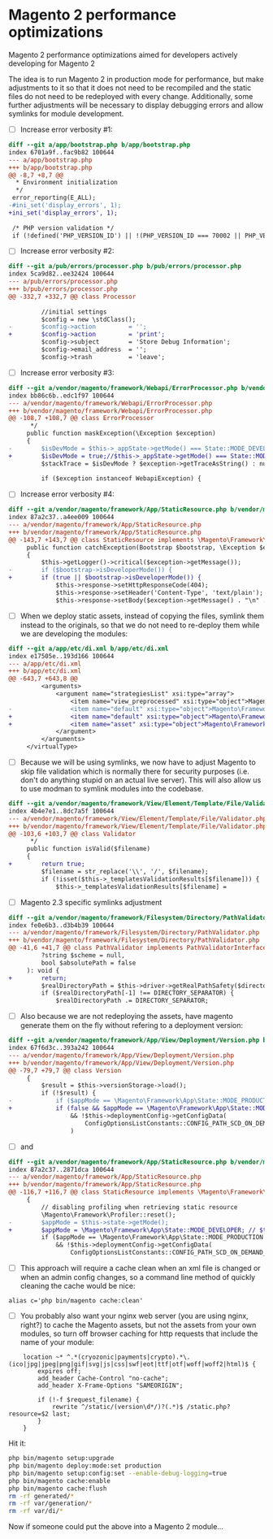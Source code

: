 # Magento 2 performance optimizations

Magento 2 performance optimizations aimed for developers actively developing for Magento 2

The idea is to run Magento 2 in production mode for performance, but make adjustments to it so that it does not need to be recompiled and the static files do not need to be redeployed with every change. Additionally, some further adjustments will be necessary to display debugging errors and allow symlinks for module development.

- [ ] Increase error verbosity #1:

```patch
diff --git a/app/bootstrap.php b/app/bootstrap.php
index 6701a9f..fac9b82 100644
--- a/app/bootstrap.php
+++ b/app/bootstrap.php
@@ -8,7 +8,7 @@
  * Environment initialization
  */
 error_reporting(E_ALL);
-#ini_set('display_errors', 1);
+ini_set('display_errors', 1);
 
 /* PHP version validation */
 if (!defined('PHP_VERSION_ID') || !(PHP_VERSION_ID === 70002 || PHP_VERSION_ID === 70004 || PHP_VERSION_ID >= 70006)) {
 ```

- [ ] Increase error verbosity #2:

```patch
diff --git a/pub/errors/processor.php b/pub/errors/processor.php
index 5ca9d82..ee32424 100644
--- a/pub/errors/processor.php
+++ b/pub/errors/processor.php
@@ -332,7 +332,7 @@ class Processor
 
         //initial settings
         $config = new \stdClass();
-        $config->action         = '';
+        $config->action         = 'print';
         $config->subject        = 'Store Debug Information';
         $config->email_address  = '';
         $config->trash          = 'leave';
```

- [ ] Increase error verbosity #3:

```patch
diff --git a/vendor/magento/framework/Webapi/ErrorProcessor.php b/vendor/magento/framework/Webapi/ErrorProcessor.php
index bb86c6b..edc1f97 100644
--- a/vendor/magento/framework/Webapi/ErrorProcessor.php
+++ b/vendor/magento/framework/Webapi/ErrorProcessor.php
@@ -108,7 +108,7 @@ class ErrorProcessor
      */
     public function maskException(\Exception $exception)
     {
-        $isDevMode = $this->_appState->getMode() === State::MODE_DEVELOPER;
+        $isDevMode = true;//$this->_appState->getMode() === State::MODE_DEVELOPER;
         $stackTrace = $isDevMode ? $exception->getTraceAsString() : null;
 
         if ($exception instanceof WebapiException) {
```

- [ ] Increase error verbosity #4:

```patch
diff --git a/vendor/magento/framework/App/StaticResource.php b/vendor/magento/framework/App/StaticResource.php
index 87a2c37..a4ee009 100644
--- a/vendor/magento/framework/App/StaticResource.php
+++ b/vendor/magento/framework/App/StaticResource.php
@@ -143,7 +143,7 @@ class StaticResource implements \Magento\Framework\AppInterface
     public function catchException(Bootstrap $bootstrap, \Exception $exception)
     {
         $this->getLogger()->critical($exception->getMessage());
-        if ($bootstrap->isDeveloperMode()) {
+        if (true || $bootstrap->isDeveloperMode()) {
             $this->response->setHttpResponseCode(404);
             $this->response->setHeader('Content-Type', 'text/plain');
             $this->response->setBody($exception->getMessage() . "\n" . $exception->getTraceAsString());
```

- [ ] When we deploy static assets, instead of copying the files, symlink them instead to the originals, so that we do not need to re-deploy them while we are developing the modules:

```patch
diff --git a/app/etc/di.xml b/app/etc/di.xml
index e17505e..193d166 100644
--- a/app/etc/di.xml
+++ b/app/etc/di.xml
@@ -643,7 +643,8 @@
         <arguments>
             <argument name="strategiesList" xsi:type="array">
                 <item name="view_preprocessed" xsi:type="object">Magento\Framework\App\View\Asset\MaterializationStrategy\Symlink</item>
-                <item name="default" xsi:type="object">Magento\Framework\App\View\Asset\MaterializationStrategy\Copy</item>
+                <item name="default" xsi:type="object">Magento\Framework\App\View\Asset\MaterializationStrategy\Symlink</item>
+                <item name="asset" xsi:type="object">Magento\Framework\App\View\Asset\MaterializationStrategy\Copy</item>
             </argument>
         </arguments>
     </virtualType>
```

- [ ] Because we will be using symlinks, we now have to adjust Magento to skip file validation which is normally there for security purposes (i.e. don't do anything stupid on an actual live server). This will also allow us to use modman to symlink modules into the codebase.

```patch
diff --git a/vendor/magento/framework/View/Element/Template/File/Validator.php b/vendor/magento/framework/View/Element/Template/File/Validator.php
index 4b4e7e1..8dc7a5f 100644
--- a/vendor/magento/framework/View/Element/Template/File/Validator.php
+++ b/vendor/magento/framework/View/Element/Template/File/Validator.php
@@ -103,6 +103,7 @@ class Validator
      */
     public function isValid($filename)
     {
+        return true;
         $filename = str_replace('\\', '/', $filename);
         if (!isset($this->_templatesValidationResults[$filename])) {
             $this->_templatesValidationResults[$filename] =
```

- [ ] Magento 2.3 specific symlinks adjustment

```patch
diff --git a/vendor/magento/framework/Filesystem/Directory/PathValidator.php b/vendor/magento/framework/Filesystem/Directory/PathValidator.php
index fe0e6b3..d3b4b39 100644
--- a/vendor/magento/framework/Filesystem/Directory/PathValidator.php
+++ b/vendor/magento/framework/Filesystem/Directory/PathValidator.php
@@ -41,6 +41,7 @@ class PathValidator implements PathValidatorInterface
         ?string $scheme = null,
         bool $absolutePath = false
     ): void {
+        return;
         $realDirectoryPath = $this->driver->getRealPathSafety($directoryPath);
         if ($realDirectoryPath[-1] !== DIRECTORY_SEPARATOR) {
             $realDirectoryPath .= DIRECTORY_SEPARATOR;
```             
             
- [ ] Also because we are not redeploying the assets, have magento generate them on the fly without refering to a deployment version:

```patch
diff --git a/vendor/magento/framework/App/View/Deployment/Version.php b/vendor/magento/framework/App/View/Deployment/Version.php
index 67f6d3c..393a242 100644
--- a/vendor/magento/framework/App/View/Deployment/Version.php
+++ b/vendor/magento/framework/App/View/Deployment/Version.php
@@ -79,7 +79,7 @@ class Version
     {
         $result = $this->versionStorage->load();
         if (!$result) {
-            if ($appMode == \Magento\Framework\App\State::MODE_PRODUCTION
+            if (false && $appMode == \Magento\Framework\App\State::MODE_PRODUCTION
                 && !$this->deploymentConfig->getConfigData(
                     ConfigOptionsListConstants::CONFIG_PATH_SCD_ON_DEMAND_IN_PRODUCTION
                 )
```

- [ ] and


```patch
diff --git a/vendor/magento/framework/App/StaticResource.php b/vendor/magento/framework/App/StaticResource.php
index 87a2c37..2871dca 100644
--- a/vendor/magento/framework/App/StaticResource.php
+++ b/vendor/magento/framework/App/StaticResource.php
@@ -116,7 +116,7 @@ class StaticResource implements \Magento\Framework\AppInterface
     {
         // disabling profiling when retrieving static resource
         \Magento\Framework\Profiler::reset();
-        $appMode = $this->state->getMode();
+        $appMode = \Magento\Framework\App\State::MODE_DEVELOPER; // $this->state->getMode();
         if ($appMode == \Magento\Framework\App\State::MODE_PRODUCTION
             && !$this->deploymentConfig->getConfigData(
                 ConfigOptionsListConstants::CONFIG_PATH_SCD_ON_DEMAND_IN_PRODUCTION
```

- [ ] This approach will require a cache clean when an xml file is changed or when an admin config changes, so a command line method of quickly cleaning the cache would be nice:

`alias c='php bin/magento cache:clean'`

- [ ] You probably also want your nginx web server (you are using nginx, right?) to cache the Magento assets, but not the assets from your own modules, so turn off browser caching for http requests that include the name of your module:

```nginx
    location ~* ^.*(cryozonic|payments|crypto).*\.(ico|jpg|jpeg|png|gif|svg|js|css|swf|eot|ttf|otf|woff|woff2|html)$ {
        expires off;
        add_header Cache-Control "no-cache";
        add_header X-Frame-Options "SAMEORIGIN";

        if (!-f $request_filename) {
            rewrite ^/static/(version\d*/)?(.*)$ /static.php?resource=$2 last;
        }
    }
```

Hit it:

```bash
php bin/magento setup:upgrade
php bin/magento deploy:mode:set production
php bin/magento setup:config:set --enable-debug-logging=true
php bin/magento cache:enable
php bin/magento cache:flush
rm -rf generated/*
rm -rf var/generation/*
rm -rf var/di/*
```

Now if someone could put the above into a Magento 2 module...

